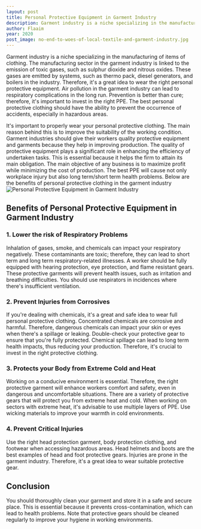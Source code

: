 ```yaml
---
layout: post
title: Personal Protective Equipment in Garment Industry
description: Garment industry is a niche specializing in the manufacturing of items of clothing. The manufacturing sector in the garment industry is linked to the emission of toxic gases, such as sulphur dioxide and nitrous oxides.
author: Flaaim
year: 2020
post_image: no-end-to-woes-of-local-textile-and-garment-industry.jpg
---
```


Garment industry is a niche specializing in the manufacturing of items of clothing. The manufacturing sector in the garment industry is linked to the emission of toxic gases, such as sulphur dioxide and nitrous oxides. These gases are emitted by systems, such as thermo pack, diesel generators, and boilers in the industry. Therefore, it's a great idea to wear the right personal protective equipment. Air pollution in the garment industry can lead to respiratory complications in the long run. Prevention is better than cure; therefore, it's important to invest in the right PPE. The best personal protective clothing should have the ability to prevent the occurrence of accidents, especially in hazardous areas.


It's important to properly wear your personal protective clothing. The main reason behind this is to improve the suitability of the working condition. Garment industries should give their workers quality protective equipment and garments because they help in improving production. The quality of protective equipment plays a significant role in enhancing the efficiency of undertaken tasks. This is essential because it helps the firm to attain its main obligation. The main objective of any business is to maximize profit while minimizing the cost of production. The best PPE will cause not only workplace injury but also long term/short term health problems. Below are the benefits of personal protective clothing in the garment industry
![Personal Protective Equipment in Garment Industry](https://safetyworkblog.com/assets/no-end-to-woes-of-local-textile-and-garment-industry.jpg)
## Benefits of Personal Protective Equipment in Garment Industry
### 1. Lower the risk of Respiratory Problems


Inhalation of gases, smoke, and chemicals can impact your respiratory negatively. These contaminants are toxic; therefore, they can lead to short term and long term respiratory-related illnesses. A worker should be fully equipped with hearing protection, eye protection, and flame resistant gears. These protective garments will prevent health issues, such as irritation and breathing difficulties. You should use respirators in incidences where there's insufficient ventilation.


### 2. Prevent Injuries from Corrosives


If you're dealing with chemicals, it's a great and safe idea to wear full personal protective clothing. Concentrated chemicals are corrosive and harmful. Therefore, dangerous chemicals can impact your skin or eyes when there's a spillage or leaking. Double-check your protective gear to ensure that you're fully protected. Chemical spillage can lead to long term health impacts, thus reducing your production. Therefore, it's crucial to invest in the right protective clothing.

### 3. Protects your Body from Extreme Cold and Heat


Working on a conducive environment is essential. Therefore, the right protective garment will enhance workers comfort and safety, even in dangerous and uncomfortable situations. There are a variety of protective gears that will protect you from extreme heat and cold. When working on sectors with extreme heat, it's advisable to use multiple layers of PPE. Use wicking materials to improve your warmth in cold environments.


### 4. Prevent Critical Injuries


Use the right head protection garment, body protection clothing, and footwear when accessing hazardous areas. Head helmets and boots are the best examples of head and foot protective gears. Injuries are prone in the garment industry. Therefore, it's a great idea to wear suitable protective gear.


## Conclusion


You should thoroughly clean your garment and store it in a safe and secure place. This is essential because it prevents cross-contamination, which can lead to health problems. Note that protective gears should be cleaned regularly to improve your hygiene in working environments.
